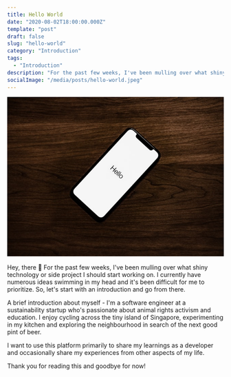 ```yaml
---
title: Hello World
date: "2020-08-02T18:00:00.000Z"
template: "post"
draft: false
slug: "hello-world"
category: "Introduction"
tags:
  - "Introduction"
description: "For the past few weeks, I've been mulling over what shiny technology or side project I should start working on. I currently have numerous ideas swimming in my head and it's been difficult for me to prioritize. So, let's start with an introduction and go from there."
socialImage: "/media/posts/hello-world.jpeg"
---
```


![hello-world.jpeg](/media/posts/hello-world.jpeg)

Hey, there 👋 For the past few weeks, I've been mulling over what shiny technology or side project I should start working on. I currently have numerous ideas swimming in my head and it's been difficult for me to prioritize. So, let's start with an introduction and go from there.

A brief introduction about myself - I'm a software engineer at a sustainability startup who's passionate about animal rights activism and education. I enjoy cycling across the tiny island of Singapore, experimenting in my kitchen and exploring the neighbourhood in search of the next good pint of beer.

I want to use this platform primarily to share my learnings as a developer and occasionally share my experiences from other aspects of my life.

Thank you for reading this and goodbye for now!

